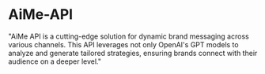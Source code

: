 # AiMe-API
"AiMe API is a cutting-edge solution for dynamic brand messaging across various channels. This API leverages not only OpenAI's GPT models to analyze and generate tailored strategies, ensuring brands connect with their audience on a deeper level."
